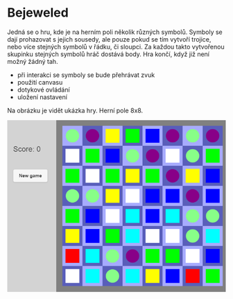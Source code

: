 # Bejeweled
Jedná se o hru, kde je na herním poli několik různých symbolů. Symboly se dají prohazovat s jejich sousedy, ale pouze pokud se tím vytvoří trojice, nebo více stejných symbolů v řádku, či sloupci. Za každou takto vytvořenou skupinku stejných symbolů hráč dostává body. Hra končí, když již není možný žádný tah.

- při interakci se symboly se bude přehrávat zvuk
- použití canvasu
- dotykové ovládání
- uložení nastavení

Na obrázku je vidět ukázka hry. Herní pole 8x8.

![alt text](https://github.com/koz0202/Bejeweled/blob/master/bej.png)
